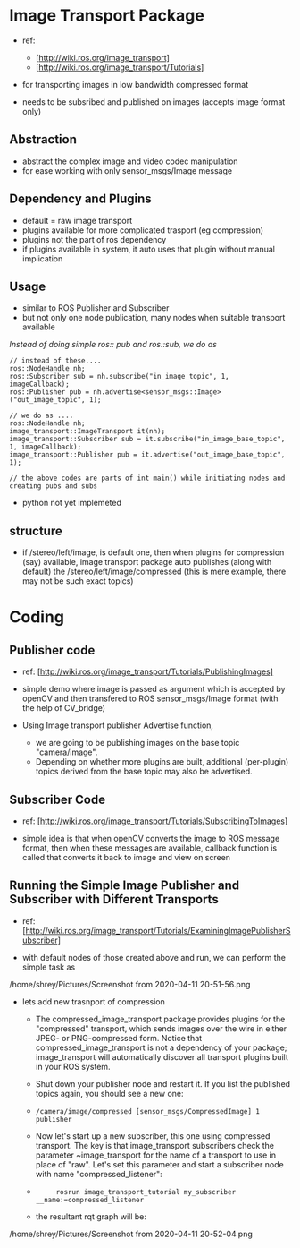 # Image Transport Package

- ref:
	- [http://wiki.ros.org/image_transport]
	- [http://wiki.ros.org/image_transport/Tutorials]


- for transporting images in low bandwidth compressed format
- needs to be subsribed and published on images (accepts image format only)

## Abstraction
- abstract the complex image and video codec manipulation 
- for ease working with only sensor_msgs/Image message

## Dependency and Plugins
- default = raw image transport
- plugins available for more complicated trasport (eg compression)
- plugins not the part of ros dependency
- if plugins available in system, it auto uses that plugin without manual implication


## Usage
- similar to ROS Publisher and Subscriber
- but not only one node publication, many nodes when suitable transport available


_Instead of doing simple ros:: pub and ros::sub, we do as_
``` 
// instead of these....
ros::NodeHandle nh;
ros::Subscriber sub = nh.subscribe("in_image_topic", 1, imageCallback);
ros::Publisher pub = nh.advertise<sensor_msgs::Image>("out_image_topic", 1);

// we do as ....
ros::NodeHandle nh;
image_transport::ImageTransport it(nh);
image_transport::Subscriber sub = it.subscribe("in_image_base_topic", 1, imageCallback);
image_transport::Publisher pub = it.advertise("out_image_base_topic", 1);

// the above codes are parts of int main() while initiating nodes and creating pubs and subs 

```

- python not yet implemeted


## structure
- if /stereo/left/image, is default one, then when plugins for compression (say) available, image transport package auto publishes (along with default) the /stereo/left/image/compressed (this is mere example, there may not be such exact topics)



# Coding 

## Publisher code
- ref: [http://wiki.ros.org/image_transport/Tutorials/PublishingImages]

- simple demo where image is passed as argument which is accepted by openCV and then transfered to ROS sensor_msgs/Image format (with the help of CV_bridge)

- Using Image transport publisher Advertise function, 
	- we are going to be publishing images on the base topic "camera/image". 	 
	- Depending on whether more plugins are built, additional (per-plugin) topics derived from the base topic may also be advertised. 


## Subscriber Code
- ref: [http://wiki.ros.org/image_transport/Tutorials/SubscribingToImages]

- simple idea is that when openCV converts the image to ROS message format, then when these messages are available, callback function is called that converts it back to image and view on screen


## Running the Simple Image Publisher and Subscriber with Different Transports
- ref: [http://wiki.ros.org/image_transport/Tutorials/ExaminingImagePublisherSubscriber]

- with default nodes of those created above and run, we can perform the simple task as 

/home/shrey/Pictures/Screenshot from 2020-04-11 20-51-56.png


- lets add new trasnport of compression

	- The compressed_image_transport package provides plugins for the "compressed" transport, which sends images over the wire in either JPEG- or PNG-compressed form. Notice that compressed_image_transport is not a dependency of your package; image_transport will automatically discover all transport plugins built in your ROS system.

	- Shut down your publisher node and restart it. If you list the published topics again, you should see a new one: 

	- ``` /camera/image/compressed [sensor_msgs/CompressedImage] 1 publisher ```

	- Now let's start up a new subscriber, this one using compressed transport. The key is that image_transport subscribers check the parameter ~image_transport for the name of a transport to use in place of "raw". Let's set this parameter and start a subscriber node with name "compressed_listener": 

	- ```  rosparam set /compressed_listener/image_transport compressed
	       rosrun image_transport_tutorial my_subscriber __name:=compressed_listener
	  ```

	- the resultant rqt graph will be:

/home/shrey/Pictures/Screenshot from 2020-04-11 20-52-04.png






